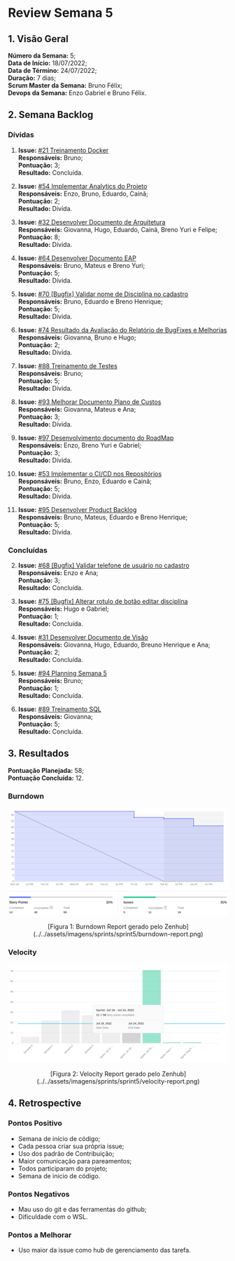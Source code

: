 # Review Semana 5

## 1. Visão Geral
**Número da Semana:** 5;<br>
**Data de Início:** 18/07/2022;<br>
**Data de Término:** 24/07/2022;<br>
**Duração:** 7 dias;<br>
**Scrum Master da Semana:** Bruno Félix;<br>
**Devops da Semana:** Enzo Gabriel e Bruno Félix.<br>

## 2. Semana Backlog

### Dívidas

1. **Issue:** [#21 Treinamento Docker](https://github.com/fga-eps-mds/2022-1-PUMA-Doc/issues/21)<br>
**Responsáveis:** Bruno;<br>
**Pontuação:** 3;<br>
**Resultado:** <span class="tarefa-divida">Concluída</span>.

2. **Issue:** [#54 Implementar Analytics do Projeto](https://github.com/fga-eps-mds/2022-1-PUMA-Doc/issues/54)<br>
**Responsáveis:** Enzo, Bruno, Eduardo, Cainã;<br>
**Pontuação:** 2;<br>
**Resultado:** <span class="tarefa-divida">Dívida</span>.

3. **Issue:** [#32 Desenvolver Documento de Arquitetura](https://github.com/fga-eps-mds/2022-1-PUMA-Doc/issues/32)<br>
**Responsáveis:** Giovanna, Hugo, Eduardo, Cainã, Breno Yuri e Felipe;<br>
**Pontuação:** 8;<br>
**Resultado:** <span class="tarefa-divida">Dívida</span>.

4. **Issue:** [#64 Desenvolver Documento EAP](https://github.com/fga-eps-mds/2022-1-PUMA-Doc/issues/64)<br>
**Responsáveis:** Bruno, Mateus e Breno Yuri;<br>
**Pontuação:** 5;<br>
**Resultado:** <span class="tarefa-divida">Dívida</span>.

5. **Issue:** [#70 [Bugfix] Validar nome de Disciplina no cadastro](https://github.com/fga-eps-mds/2022-1-PUMA-Doc/issues/70)<br>
**Responsáveis:** Bruno, Eduardo e Breno Henrique;<br>
**Pontuação:** 5;<br>
**Resultado:** <span class="tarefa-divida">Dívida</span>.

6. **Issue:** [#74 Resultado da Avaliação do Relatório de BugFixes e Melhorias](https://github.com/fga-eps-mds/2022-1-PUMA-Doc/issues/74)<br>
**Responsáveis:** Giovanna, Bruno e Hugo;<br>
**Pontuação:** 2;<br>
**Resultado:** <span class="tarefa-divida">Dívida</span>.

7. **Issue:** [#88 Treinamento de Testes](https://github.com/fga-eps-mds/2022-1-PUMA-Doc/issues/88)<br>
**Responsáveis:** Bruno;<br>
**Pontuação:** 5;<br>
**Resultado:** <span class="tarefa-divida">Dívida</span>.

8. **Issue:** [#93 Melhorar Documento Plano de Custos](https://github.com/fga-eps-mds/2022-1-PUMA-Doc/issues/93)<br>
**Responsáveis:** Giovanna, Mateus e Ana;<br>
**Pontuação:** 3;<br>
**Resultado:** <span class="tarefa-divida">Dívida</span>.

9. **Issue:** [#97 Desenvolvimento documento do RoadMap](https://github.com/fga-eps-mds/2022-1-PUMA-Doc/issues/97)<br>
**Responsáveis:** Enzo, Breno Yuri e Gabriel;<br>
**Pontuação:** 3;<br>
**Resultado:** <span class="tarefa-divida">Dívida</span>.

10. **Issue:** [#53 Implementar o CI/CD nos Repositórios](https://github.com/fga-eps-mds/2022-1-PUMA-Doc/issues/53)<br>
**Responsáveis:** Bruno, Enzo, Eduardo e Cainã;<br>
**Pontuação:** 5;<br>
**Resultado:** <span class="tarefa-divida">Dívida</span>.

11. **Issue:** [#95 Desenvolver Product Backlog](https://github.com/fga-eps-mds/2022-1-PUMA-Doc/issues/95)<br>
**Responsáveis:** Bruno, Mateus, Eduardo e Breno Henrique;<br>
**Pontuação:** 5;<br>
**Resultado:** <span class="tarefa-divida">Dívida</span>.

### Concluídas

2. **Issue:** [#68 [Bugfix] Validar telefone de usuário no cadastro](https://github.com/fga-eps-mds/2022-1-PUMA-Doc/issues/68)<br>
**Responsáveis:** Enzo e Ana;<br>
**Pontuação:** 3;<br>
**Resultado:** <span class="tarefa-concluida">Concluída</span>.

2. **Issue:** [#75 [Bugfix] Alterar rotulo de botão editar disciplina](https://github.com/fga-eps-mds/2022-1-PUMA-Doc/issues/75)<br>
**Responsáveis:** Hugo e Gabriel;<br>
**Pontuação:** 1;<br>
**Resultado:** <span class="tarefa-concluida">Concluída</span>.

3. **Issue:** [#31 Desenvolver Documento de Visão](https://github.com/fga-eps-mds/2022-1-PUMA-Doc/issues/31)<br>
**Responsáveis:** Giovanna, Hugo, Eduardo, Breuno Henrique e Ana;<br>
**Pontuação:** 2;<br>
**Resultado:** <span class="tarefa-concluida">Concluída</span>.

4. **Issue:** [#94 Planning Semana 5](https://github.com/fga-eps-mds/2022-1-PUMA-Doc/issues/94)<br>
**Responsáveis:** Bruno;<br>
**Pontuação:** 1;<br>
**Resultado:** <span class="tarefa-concluida">Concluída</span>.

5. **Issue:** [#89 Treinamento SQL](https://github.com/fga-eps-mds/2022-1-PUMA-Doc/issues/89)<br>
**Responsáveis:** Giovanna;<br>
**Pontuação:** 5;<br>
**Resultado:** <span class="tarefa-concluida">Concluída</span>.


## 3. Resultados

**Pontuação Planejada:** 58;<br>
**Pontuação Concluída:** 12.<br>

### Burndown
![Burndown Report](../../assets/imagens/sprints/sprint5/burndown-report.png)
<center>[Figura 1: Burndown Report gerado pelo Zenhub](../../assets/imagens/sprints/sprint5/burndown-report.png)</center>

### Velocity
![Velocity Report](../../assets/imagens/sprints/sprint5/velocity-report.png)
<center>[Figura 2: Velocity Report gerado pelo Zenhub](../../assets/imagens/sprints/sprint5/velocity-report.png)</center>


## 4. Retrospective

### Pontos Positivo

- Semana de início de código;
- Cada pessoa criar sua própria issue;
- Uso dos padrão de Contribuição;
- Maior comunicação para pareamentos;
- Todos participaram do projeto;
- Semana de inicio de código.

### Pontos Negativos

- Mau uso do git e das ferramentas do github;
- Dificuldade com o WSL.

### Pontos a Melhorar

- Uso maior da issue como hub de gerenciamento das tarefa.
